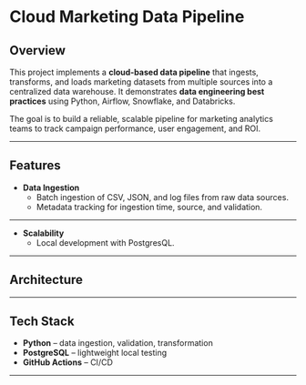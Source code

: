 # Cloud Marketing Data Pipeline

## Overview
This project implements a **cloud-based data pipeline** that ingests, transforms, and loads marketing datasets from multiple sources into a centralized data warehouse. It demonstrates **data engineering best practices** using Python, Airflow, Snowflake, and Databricks.  

The goal is to build a reliable, scalable pipeline for marketing analytics teams to track campaign performance, user engagement, and ROI.

---

## Features
- **Data Ingestion**  
  - Batch ingestion of CSV, JSON, and log files from raw data sources.  
  - Metadata tracking for ingestion time, source, and validation.
 
---

- **Scalability**  
  - Local development with PostgresQL.  
    
---
## Architecture
---

## Tech Stack
- **Python** – data ingestion, validation, transformation  
- **PostgreSQL** – lightweight local testing  
- **GitHub Actions** – CI/CD  

---




